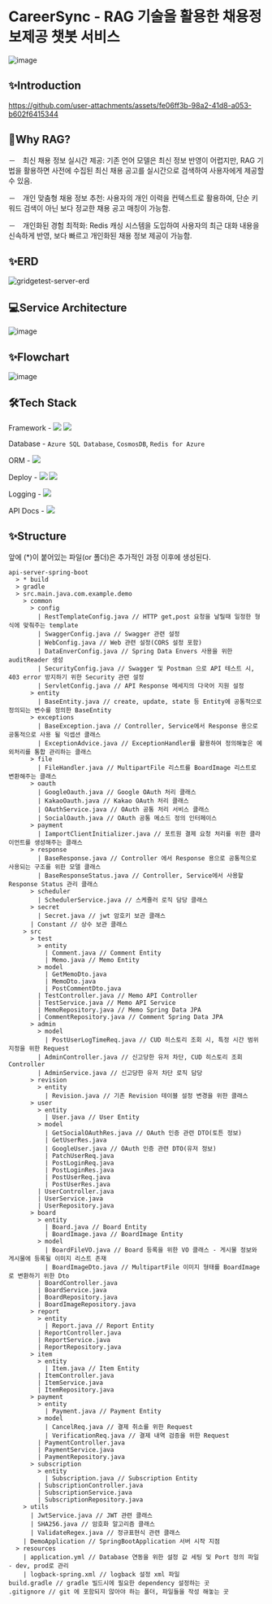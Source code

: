 # CareerSync - RAG 기술을 활용한 채용정보제공 챗봇 서비스

![image](https://github.com/user-attachments/assets/2272a29a-9bbb-4e8f-8800-b00c8c773ded)



## ✨Introduction


https://github.com/user-attachments/assets/fe06ff3b-98a2-41d8-a053-b602f6415344

## 👀Why RAG?
  －　최신 채용 정보 실시간 제공: 기존 언어 모델은 최신 정보 반영이 어렵지만, RAG 기법을 활용하면 사전에 수집된 최신 채용 공고를 실시간으로 검색하여 사용자에게 제공할 수 있음.　　

  －　개인 맞춤형 채용 정보 추천: 사용자의 개인 이력을 컨텍스트로 활용하여, 단순 키워드 검색이 아닌 보다 정교한 채용 공고 매칭이 가능함.　　

  －　개인화된 경험 최적화: Redis 캐싱 시스템을 도입하여 사용자의 최근 대화 내용을 신속하게 반영, 보다 빠르고 개인화된 채용 정보 제공이 가능함.　　


## ✨ERD
![gridgetest-server-erd](https://github.com/shinsj4653/2024-Server-Gridge-Test/assets/49470452/7ab71972-7a3c-47f6-a92b-64eeb48c684c)  


## 💻Service Architecture

![image](https://github.com/user-attachments/assets/a23466bd-5e37-4ba1-8203-79990ce850db)

## ✨Flowchart

![image](https://github.com/user-attachments/assets/ba5ceaa9-726a-4f49-8a76-62c7bb6ee118)

## 🛠️Tech Stack

Framework - <img src="https://camo.githubusercontent.com/521688401a8b06ccebdbd83ab34f6e5014d171bf3ed456cb7e17767c15305ae9/68747470733a2f2f696d672e736869656c64732e696f2f62616467652f537072696e6720426f6f742d3644423333463f7374796c653d666f722d7468652d736f6369616c266c6f676f3d537072696e6720426f6f74266c6f676f436f6c6f723d7768697465"/>  <img src="https://camo.githubusercontent.com/c09043d941dfefe085df9bd68836e0fc40d87541011bce983602c279bb904435/68747470733a2f2f696d672e736869656c64732e696f2f62616467652f477261646c652d3032333033413f7374796c653d666f722d7468652d736f6369616c266c6f676f3d477261646c65266c6f676f436f6c6f723d7768697465" />

Database - `Azure SQL Database`, `CosmosDB`, `Redis for Azure`    

ORM - <img src="https://camo.githubusercontent.com/ec87dc323254d71bfd22eb2f61ac85f317147df89b0e9376bee5bf5fb07c27d7/68747470733a2f2f696d672e736869656c64732e696f2f62616467652f537072696e672044617461204a50412d3644423333463f7374796c653d666f722d7468652d736f6369616c266c6f676f3d44617461627269636b73266c6f676f436f6c6f723d7768697465" />  

Deploy - <img src="https://camo.githubusercontent.com/928f6ed384cb7ea730bcfae1b95c96be89f9948f46032eed6a9b5976b0d93cf1/68747470733a2f2f696d672e736869656c64732e696f2f62616467652f47697468756220416374696f6e732d3230383846463f7374796c653d666f722d7468652d736f6369616b266c6f676f3d676974687562616374696f6e73266c6f676f436f6c6f723d7768697465" /> <img src="https://camo.githubusercontent.com/aea28cb501aa5c1f2141edba7d130c5c1100de39b25b1ab21fc12e3c9dbc2f88/68747470733a2f2f696d672e736869656c64732e696f2f62616467652f446f636b65722d3234393645443f7374796c653d666f722d7468652d736f6369616b266c6f676f3d646f636b6572266c6f676f436f6c6f723d7768697465" />   

Logging - <img src="https://camo.githubusercontent.com/0eb1ba481971344198bae714d48c419626b3f02e38760c4989bc1fb6c9ccd884/68747470733a2f2f696d672e736869656c64732e696f2f62616467652f4c6f676261636b2d323541313632" />     

API Docs - <img src="https://camo.githubusercontent.com/aa961b7feeb5d94eb02518040ba87db1a546bb9f20af29399ad4de9101f91b04/68747470733a2f2f696d672e736869656c64732e696f2f62616467652f537072696e67446f63205377616767657220332d3835454132443f7374796c653d666f722d7468652d736f6369616b266c6f676f3d73776167676572266c6f676f436f6c6f723d7768697465" />        


## ✨Structure
앞에 (*)이 붙어있는 파일(or 폴더)은 추가적인 과정 이후에 생성된다.
```text
api-server-spring-boot
  > * build
  > gradle
  > src.main.java.com.example.demo
    > common
      > config
        | RestTemplateConfig.java // HTTP get,post 요청을 날릴때 일정한 형식에 맞춰주는 template
        | SwaggerConfig.java // Swagger 관련 설정
        | WebConfig.java // Web 관련 설정(CORS 설정 포함)
        | DataEnverConfig.java // Spring Data Envers 사용을 위한 auditReader 생성
        | SecurityConfig.java // Swagger 및 Postman 으로 API 테스트 시, 403 error 방지하기 위한 Security 관련 설정
        | ServletConfig.java // API Response 메세지의 다국어 지원 설정
      > entity
        | BaseEntity.java // create, update, state 등 Entity에 공통적으로 정의되는 변수를 정의한 BaseEntity
      > exceptions
        | BaseException.java // Controller, Service에서 Response 용으로 공통적으로 사용 될 익셉션 클래스
        | ExceptionAdvice.java // ExceptionHandler를 활용하여 정의해놓은 예외처리를 통합 관리하는 클래스
      > file
        | FileHandler.java // MultipartFile 리스트를 BoardImage 리스트로 변환해주는 클래스
      > oauth
        | GoogleOauth.java // Google OAuth 처리 클래스
        | KakaoOauth.java // Kakao OAuth 처리 클래스
        | OAuthService.java // OAuth 공통 처리 서비스 클래스
        | SocialOauth.java // OAuth 공통 메소드 정의 인터페이스
      > payment
        | IamportClientInitializer.java // 포트원 결제 요청 처리를 위한 클라이언트를 생성해주는 클래스
      > response
        | BaseResponse.java // Controller 에서 Response 용으로 공통적으로 사용되는 구조를 위한 모델 클래스
        | BaseResponseStatus.java // Controller, Service에서 사용할 Response Status 관리 클래스
      > scheduler
        | SchedulerService.java // 스케쥴러 로직 담당 클래스
      > secret
        | Secret.java // jwt 암호키 보관 클래스
      | Constant // 상수 보관 클래스
    > src
      > test
        > entity
          | Comment.java // Comment Entity
          | Memo.java // Memo Entity
        > model
          | GetMemoDto.java
          | MemoDto.java
          | PostCommentDto.java
        | TestController.java // Memo API Controller
        | TestService.java // Memo API Service
        | MemoRepository.java // Memo Spring Data JPA
        | CommentRepository.java // Comment Spring Data JPA
      > admin
        > model
          | PostUserLogTimeReq.java // CUD 히스토리 조회 시, 특정 시간 범위 지정을 위한 Request
        | AdminController.java // 신고당한 유저 차단, CUD 히스토리 조회 Controller
        | AdminService.java // 신고당한 유저 차단 로직 담당
      > revision
        > entity
          | Revision.java // 기존 Revision 테이블 설정 변경을 위한 클래스
      > user
        > entity
          | User.java // User Entity
        > model
          | GetSocialOAuthRes.java // OAuth 인증 관련 DTO(토튼 정보)
          | GetUserRes.java    
          | GoogleUser.java // OAuth 인증 관련 DTO(유저 정보)
          | PatchUserReq.java
          | PostLoginReq.java
          | PostLoginRes.java 
          | PostUserReq.java 
          | PostUserRes.java 
        | UserController.java
        | UserService.java
        | UserRepository.java
      > board
        > entity
          | Board.java // Board Entity
          | BoardImage.java // BoardImage Entity
        > model
          | BoardFileVO.java // Board 등록을 위한 VO 클래스 - 게시물 정보와 게시물에 등록될 이미지 리스트 존재
          | BoardImageDto.java // MultipartFile 이미지 형태를 BoardImage로 변환하기 위한 Dto 
        | BoardController.java
        | BoardService.java
        | BoardRepository.java
        | BoardImageRepository.java
      > report
        > entity
          | Report.java // Report Entity
        | ReportController.java
        | ReportService.java
        | ReportRepository.java
      > item
        > entity
          | Item.java // Item Entity
        | ItemController.java
        | ItemService.java
        | ItemRepository.java
      > payment
        > entity
          | Payment.java // Payment Entity
        > model
          | CancelReq.java // 결제 취소를 위한 Request
          | VerificationReq.java // 결제 내역 검증을 위한 Request
        | PaymentController.java
        | PaymentService.java
        | PaymentRepository.java
      > subscription
        > entity
          | Subscription.java // Subscription Entity
        | SubscriptionController.java
        | SubscriptionService.java
        | SubscriptionRepository.java
    > utils
      | JwtService.java // JWT 관련 클래스
      | SHA256.java // 암호화 알고리즘 클래스
      | ValidateRegex.java // 정규표현식 관련 클래스
    | DemoApplication // SpringBootApplication 서버 시작 지점
  > resources
    | application.yml // Database 연동을 위한 설정 값 세팅 및 Port 정의 파일 - dev, prod로 관리
    | logback-spring.xml // logback 설정 xml 파일
build.gradle // gradle 빌드시에 필요한 dependency 설정하는 곳
.gitignore // git 에 포함되지 않아야 하는 폴더, 파일들을 작성 해놓는 곳

```
